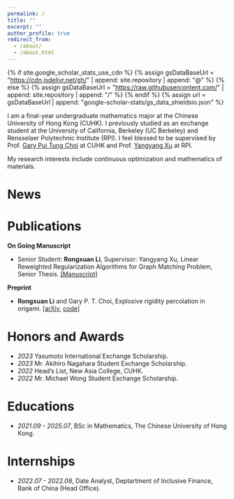 ```yaml
---
permalink: /
title: ""
excerpt: ""
author_profile: true
redirect_from: 
  - /about/
  - /about.html
---
```


{% if site.google_scholar_stats_use_cdn %}
{% assign gsDataBaseUrl = "https://cdn.jsdelivr.net/gh/" | append: site.repository | append: "@" %}
{% else %}
{% assign gsDataBaseUrl = "https://raw.githubusercontent.com/" | append: site.repository | append: "/" %}
{% endif %}
{% assign url = gsDataBaseUrl | append: "google-scholar-stats/gs_data_shieldsio.json" %}

<span class='anchor' id='about-me'></span>

I am a final-year undergraduate mathematics major at the Chinese University of Hong Kong (CUHK). I previously studied as an exchange student at the University of California, Berkeley (UC Berkeley) and Rensselaer Polytechnic Institute (RPI). I feel blessed to be supervised by Prof. [Gary Pui Tung Choi](https://www.math.cuhk.edu.hk/~ptchoi/index.html) at CUHK and Prof. [Yangyang Xu](https://xu-yangyang.github.io/index.html) at RPI.

My research interests include continuous optimization and mathematics of materials.

# News


# Publications
**On Going Manuscript**
- Senior Student: **Rongxuan Li**, Supervisor: Yangyang Xu, Linear Reweighted Regularization Algorithms for Graph Matching Problem, Senior Thesis. [\[Manuscript\]](https://drive.google.com/file/d/1xFOL79-lh3RpON3MvDQW21uvSyuHcqrN/view?usp=sharing)

**Preprint**
- **Rongxuan Li** and Gary P. T. Choi, Explosive rigidity percolation in origami. [\[arXiv](https://arxiv.org/abs/2410.13945), [code\]](https://github.com/garyptchoi/origami-explosive-percolation/blob/main/README.md)



# Honors and Awards
- *2023* Yasumoto International Exchange Scholarship. 
- *2023* Mr. Akihiro Nagahara Student Exchange Scholarship.
- *2022* Head’s List, New Asia College, CUHK. 
- *2022* Mr. Michael Wong Student Exchange Scholarship. 

# Educations
- *2021.09 - 2025.07*, BSc in Mathematics, The Chinese University of Hong Kong. 


# Internships
- *2022.07 - 2022.08*, Date Analyst, Deptartment of Inclusive Finance, Bank of China (Head Office).
